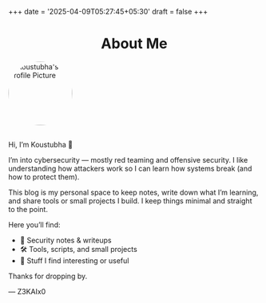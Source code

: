+++
date = '2025-04-09T05:27:45+05:30'
draft = false
+++
<h1 style="text-align: center;">About Me</h1>

<img src="https://gravatar.com/avatar/6c3e36ba815a1e5e72d4297bdd668548?size=256" alt="Koustubha's Profile Picture" style="border-radius: 50%; width: 128px; height: 128px; margin-bottom: 1rem;">

<p>Hi, I’m Koustubha 👋</p>

<p>I’m into cybersecurity — mostly red teaming and offensive security. I like understanding how attackers work so I can learn how systems break (and how to protect them).</p>

<p>This blog is my personal space to keep notes, write down what I’m learning, and share tools or small projects I build. I keep things minimal and straight to the point.</p>

<p>Here you’ll find:</p>
<ul>
  <li>🔐 Security notes & writeups</li>
  <li>🛠 Tools, scripts, and small projects</li>
  <li>📘 Stuff I find interesting or useful</li>
</ul>

<p>Thanks for dropping by.</p>
<p>— Z3KAIx0</p>